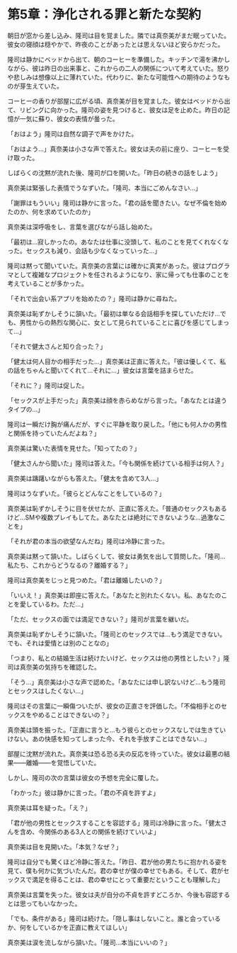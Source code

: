 # 第5章：浄化される罪と新たな契約

朝日が窓から差し込み、隆司は目を覚ました。隣では真奈美がまだ眠っていた。彼女の寝顔は穏やかで、昨夜のことがあったとは思えないほど安らかだった。

隆司は静かにベッドから出て、朝のコーヒーを準備した。キッチンで湯を沸かしながら、彼は昨日の出来事と、これからの二人の関係について考えていた。怒りや悲しみは想像以上に薄れていた。代わりに、新たな可能性への期待のようなものが芽生えていた。

コーヒーの香りが部屋に広がる頃、真奈美が目を覚ました。彼女はベッドから出て、リビングに向かった。隆司の姿を見つけると、彼女は足を止めた。昨日の記憶が一気に蘇り、彼女の表情が曇った。

「おはよう」隆司は自然な調子で声をかけた。

「おはよう…」真奈美は小さな声で答えた。彼女は夫の前に座り、コーヒーを受け取った。

しばらくの沈黙が流れた後、隆司が口を開いた。「昨日の続きの話をしよう」

真奈美は緊張した表情でうなずいた。「隆司、本当にごめんなさい…」

「謝罪はもういい」隆司は静かに言った。「君の話を聞きたい。なぜ不倫を始めたのか、何を求めていたのか」

真奈美は深呼吸をし、言葉を選びながら話し始めた。

「最初は…寂しかったの。あなたは仕事に没頭して、私のことを見てくれなくなった。セックスも減り、会話も少なくなっていった…」

隆司は黙って聞いていた。真奈美の言葉には確かに真実があった。彼はプログラマとして複雑なプロジェクトを任されるようになり、家に帰っても仕事のことを考えていることが多かった。

「それで出会い系アプリを始めたの？」隆司は静かに尋ねた。

真奈美は恥ずかしそうに頷いた。「最初は単なる会話相手を探していただけ…でも、男性からの熱烈な関心に、女として見られていることに喜びを感じてしまって…」

「それで健太さんと知り合った？」

「健太は何人目かの相手だった…」真奈美は正直に答えた。「彼は優しくて、私の話をちゃんと聞いてくれて…それに…」彼女は言葉を詰まらせた。

「それに？」隆司は促した。

「セックスが上手だった」真奈美は顔を赤らめながら言った。「あなたとは違うタイプの…」

隆司は一瞬だけ胸が痛んだが、すぐに平静を取り戻した。「他にも何人かの男性と関係を持っていたんだよね？」

真奈美は驚いた表情を見せた。「知ってたの？」

「健太さんから聞いた」隆司は答えた。「今も関係を続けている相手は何人？」

真奈美は躊躇いながらも答えた。「健太を含めて3人…」

隆司はうなずいた。「彼らとどんなことをしているの？」

真奈美は恥ずかしそうに目を伏せたが、正直に答えた。「普通のセックスもあるけど…SMや複数プレイもしてた。あなたとは絶対にできないような…過激なことを」

「それが君の本当の欲望なんだね」隆司は冷静に言った。

真奈美は黙って頷いた。しばらくして、彼女は勇気を出して質問した。「隆司…私たち、これからどうなるの？離婚する？」

隆司は真奈美をじっと見つめた。「君は離婚したいの？」

「いいえ！」真奈美は即座に答えた。「あなたと別れたくない。私、あなたのことを愛しているわ。ただ…」

「ただ、セックスの面では満足できない？」隆司が言葉を継いだ。

真奈美は恥ずかしそうに頷いた。「隆司とのセックスでは…もう満足できない。でも、それは愛情とは別のことなの」

「つまり、私との結婚生活は続けたいけど、セックスは他の男性としたい？」隆司は真奈美の気持ちを確認した。

「そう…」真奈美は小さな声で認めた。「あなたには申し訳ないけど…もう隆司とセックスはしたくない…」

隆司はその言葉に一瞬傷ついたが、彼女の正直さを評価した。「不倫相手とのセックスをやめることはできないの？」

真奈美は頭を振った。「正直に言うと…もう彼らとのセックスなしでは生きていけない。あの快感を知ってしまった今、それを手放すことはできない…」

部屋に沈黙が流れた。真奈美は恐る恐る夫の反応を待っていた。彼女は最悪の結果——離婚——を覚悟していた。

しかし、隆司の次の言葉は彼女の予想を完全に覆した。

「わかった」彼は静かに言った。「君の不貞を許すよ」

真奈美は耳を疑った。「え？」

「君が他の男性とセックスすることを容認する」隆司は冷静に言った。「健太さんを含め、今関係のある3人との関係を続けていいよ」

真奈美は目を見開いた。「本気？なぜ？」

隆司は自分でも驚くほど冷静に答えた。「昨日、君が他の男たちに抱かれる姿を見て、僕も何かに気づいたんだ。君の幸せが僕の幸せでもある。そして、君がセックスで満足を得ることは、君の幸せにとって重要だということも理解した」

真奈美は言葉を失った。彼女は夫が自分の不貞を許すどころか、今後も容認するとは思ってもいなかった。

「でも、条件がある」隆司は続けた。「隠し事はしないこと。誰と会っているか、何をしているかを正直に教えてほしい」

真奈美は涙を流しながら頷いた。「隆司…本当にいいの？」